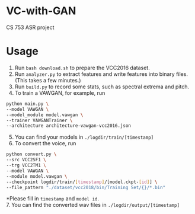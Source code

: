# VC-with-GAN
CS 753 ASR project

# Usage
1. Run `bash download.sh` to prepare the VCC2016 dataset.  
2. Run `analyzer.py` to extract features and write features into binary files. (This takes a few minutes.)  
3. Run `build.py` to record some stats, such as spectral extrema and pitch.  
4. To train a VAWGAN, for example, run
```bash
python main.py \
--model VAWGAN \
--model_module model.vawgan \
--trainer VAWGANTrainer \
--architecture architecture-vawgan-vcc2016.json
```  
5. You can find your models in `./logdir/train/[timestamp]`  
6. To convert the voice, run
```bash
python convert.py \
--src VCC2SF1 \
--trg VCC2TM1 \
--model VAWGAN \
--module model.vawgan \
--checkpoint logdir/train/[timestamp]/[model.ckpt-[id]] \
--file_pattern "./dataset/vcc2018/bin/Training Set/{}/*.bin"
```  
*Please fill in `timestamp` and `model id`.  
7. You can find the converted wav files in `./logdir/output/[timestamp]`  

